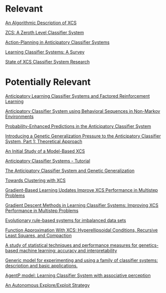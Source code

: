 Relevant
========

[An Algorithmic Description of XCS](http://citeseerx.ist.psu.edu/viewdoc/download?doi=10.1.1.30.1999&rep=rep1&type=pdf)

[ZCS: A Zeroth Level Classifier System](http://citeseerx.ist.psu.edu/viewdoc/download?doi=10.1.1.363.798&rep=rep1&type=pdf)

[Action-Planning in Anticipatory Classifier Systems](http://citeseerx.ist.psu.edu/viewdoc/download?doi=10.1.1.33.7788&rep=rep1&type=pdf)

[Learning Classifier Systems: A Survey](http://citeseerx.ist.psu.edu/viewdoc/download?doi=10.1.1.73.8811&rep=rep1&type=pdf)

[State of XCS Classifier System Research](http://citeseerx.ist.psu.edu/viewdoc/download?doi=10.1.1.54.1204&rep=rep1&type=pdf)
	

	
Potentially Relevant
====================
	
[Anticipatory Learning Classifier Systems and Factored Reinforcement Learning](http://www.isir.upmc.fr/files/abials_olga.pdf)

[Anticipatory Classifier System using Behavioral Sequences in Non-Markov Environments](http://www.math-info.univ-paris5.fr/~metivier/publications/Metivier_Lattaud_IWLCS2002.pdf)

[Probability-Enhanced Predictions in the Anticipatory Classifier System](http://citeseerx.ist.psu.edu/viewdoc/download?doi=10.1.1.33.9751&rep=rep1&type=pdf)

[Introducing a Genetic Generalization Pressure to the Anticipatory Classifier System, Part 1: Theoretical Approach](http://citeseerx.ist.psu.edu/viewdoc/download?doi=10.1.1.30.4145&rep=rep1&type=pdf)

[An Initial Study of a Model-Based XCS](http://www.psychologie.uni-wuerzburg.de/IWLCS/abstracts/IWLCS04-Kovacs_Yang.pdf)

[Anticipatory Classifier Systems - Tutorial](http://www.psychologie.uni-wuerzburg.de/stolzmann/ACS-tutorial/ACS-tutorial.pdf)

[The Anticipatory Classifier System and Genetic Generalization](http://citeseerx.ist.psu.edu/viewdoc/download?doi=10.1.1.32.9525&rep=rep1&type=pdf)

[Towards Clustering with XCS](http://citeseerx.ist.psu.edu/viewdoc/download?doi=10.1.1.332.4931&rep=rep1&type=pdf)

[Gradient-Based Learning Updates Improve XCS Performance in Multistep Problems](http://citeseerx.ist.psu.edu/viewdoc/download?doi=10.1.1.453.9516&rep=rep1&type=pdf)

[Gradient Descent Methods in Learning Classifier Systems: Improving XCS Performance in Multistep Problems](http://www.cse.unr.edu/~syco/papers/xcs/XCSMultistep_Butz.pdf)

[Evolutionary rule-based systems for imbalanced data sets](http://citeseerx.ist.psu.edu/viewdoc/download?doi=10.1.1.465.6924&rep=rep1&type=pdf)

[Function Approximation With XCS: Hyperellipsoidal Conditions, Recursive Least Squares, and Compaction](http://www.researchgate.net/profile/Pier_Luca_Lanzi/publication/220381111_Function_Approximation_With_XCS_Hyperellipsoidal_Conditions_Recursive_Least_Squares_and_Compaction/links/00b7d52a970298be3a000000.pdf)

[A study of statistical techniques and performance measures for genetics-based machine learning: accuracy and interpretability](http://sci2s.ugr.es/keel/pdf/keel/articulo/2009-Garcia-SOCO.pdf)

[Generic model for experimenting and using a family of classifier systems: description and basic applications.](https://hal.archives-ouvertes.fr/hal-00610869/document)

[AgentP model: Learning Classifier System with associative perception](http://citeseerx.ist.psu.edu/viewdoc/download?doi=10.1.1.96.4665&rep=rep1&type=pdf)

[An Autonomous Explore/Exploit Strategy](http://www.cs.bham.ac.uk/~wbl/biblio/gecco2005wks/papers/0103.pdf)


